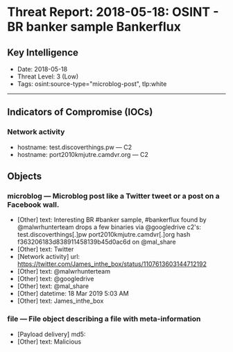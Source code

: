 # Threat Report: 2018-05-18: OSINT - BR banker sample Bankerflux


## Key Intelligence
* Date: 2018-05-18
* Threat Level: 3 (Low)
* Tags: osint:source-type="microblog-post", tlp:white

---

## Indicators of Compromise (IOCs)
### Network activity
* hostname: test.discoverthings.pw — C2
* hostname: port2010kmjutre.camdvr.org — C2

## Objects
### microblog — Microblog post like a Twitter tweet or a post on a Facebook wall.
* [Other] text: Interesting BR #banker sample, #bankerflux found by @malwrhunterteam drops a few binaries via @googledrive c2's: test.discoverthings[.]pw port2010kmjutre.camdvr[.]org hash f363206183d838911458139b45d0ac6d on @mal_share
* [Other] text: Twitter
* [Network activity] url: https://twitter.com/James_inthe_box/status/1107613603144712192
* [Other] text: @malwrhunterteam
* [Other] text: @googledrive
* [Other] text: @mal_share
* [Other] datetime: 18 Mar 2019 5:03 AM
* [Other] text: James_inthe_box

### file — File object describing a file with meta-information
* [Payload delivery] md5: <md5>
* [Other] text: Malicious
